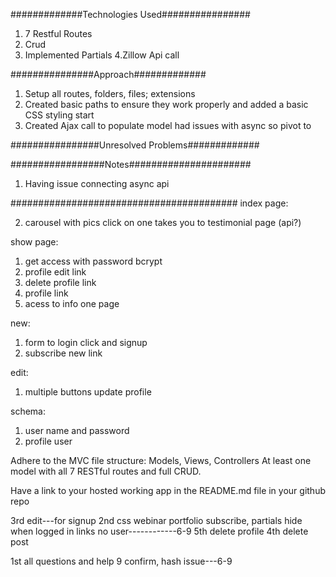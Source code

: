 #############Technologies Used################
1. 7 Restful Routes
2. Crud
3. Implemented Partials
4.Zillow Api call

###############Approach#############
1. Setup all routes, folders, files; extensions
2. Created basic paths to ensure they work properly and added a basic CSS styling start
3. Created Ajax call to populate model had issues with async so pivot to 

################Unresolved Problems#############

#################Notes######################
1. Having issue connecting async api


#########################################
index page: 

2. carousel with pics click on one takes you to testimonial page (api?)

show page:
1. get access with password bcrypt
2. profile edit link
3. delete profile link
4. profile link
5. acess to info one page

new:
1. form to login click and signup
2.  subscribe new link

edit:
1. multiple buttons update profile

schema:
1. user name and password
2. profile user

Adhere to the MVC file structure: Models, Views, Controllers
At least one model with all 7 RESTful routes and full CRUD.



Have a link to your hosted working app in the README.md file in your github repo





        



3rd edit---for signup
2nd css  webinar portfolio subscribe, partials hide when logged in links no user------------6-9
5th delete profile
4th delete post



1st all questions and help 9 confirm, hash issue---6-9




